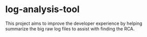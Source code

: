 # log-analysis-tool
This project aims to improve the developer experience by helping summarize the big raw log files to assist with finding the RCA.
